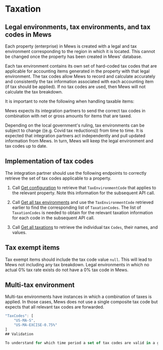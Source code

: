 # Taxation

## Legal environments, tax environments, and tax codes in Mews


Each property (enterprise) in Mews is created with a legal and tax environment corresponding to the region in which it is located. This cannot be changed once the property has been created in Mews' database. 

Each tax environment contains its own set of hard-coded tax codes that are applicable for accounting items generated in the property with that legal environment. The tax codes allow Mews to record and calculate accurately and consistently the tax information associated with each accounting item (if tax should be applied). If no tax codes are used, then Mews will not calculate the tax breakdown. 

It is important to note the following when handling taxable items:

Mews expects its integration partners to send the correct tax codes in combination with net or gross amounts for items that are taxed.

Depending on the local government's ruling, tax environments can be subject to change ((e.g. Covid tax reductions)) from time to time. It is expected that integration partners act independently and pull updated information from Mews. In turn, Mews will keep the legal environment and tax codes up to date. 

## Implementation of tax codes 

The integration partner should use the following endpoints to correctly retrieve the set of tax codes applicable to a property.  

1. Call [Get configuration](../operations/configuration.md#get-configuration) to retrieve that `TaxEnvironmentCode` that applies to the relevant property. Note this information for the subsequent API call.

2. Call [Get all tax environments](../operations/configuration.md#get-all-tax-environments) and use the `TaxEnvironmentCode` retrieved earlier to find the corresponding list of `TaxationCodes`. The list of `TaxationCodes` is needed to obtain for the relevant taxation information for each code in the subsequent API call. 

3. Call [Get all taxations](../operations/configuration.md#get-all-taxations) to retrieve the individual tax `Codes`, their names, and values. 



## Tax exempt items

Tax exempt items should include the tax code value `null`. This will lead to Mews not including any tax breakdown. Legal environments in which no actual 0% tax rate exists do not have a 0% tax code in Mews.  

## Multi-tax environment

Multi-tax environments have instances in which a combination of taxes is applied. In those cases, Mews does not use a single composite tax code but expects that all relevant tax codes are forwarded.  

```javascript
"TaxCodes": [ 
    "US-MA-S", 
    "US-MA-EXCISE-0.75%" 
]
## Validation

To understand for which time period a set of tax codes are valid in a given tax environment, please review the the validity time stamps for the relevant tax environment in [Get all tax environments](../operations/configuration#response-3). 
